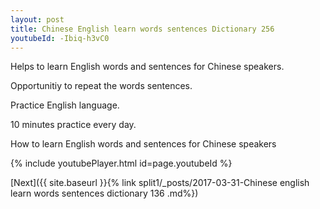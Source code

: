 ```yaml
---
layout: post
title: Chinese English learn words sentences Dictionary 256 
youtubeId: -Ibiq-h3vC0
---
```

 
 
Helps to learn English words and sentences for Chinese speakers.

Opportunitiy to repeat the words sentences. 

Practice English language. 
 
10 minutes practice every day. 
 
How to learn English words and sentences for Chinese speakers 
 
{% include youtubePlayer.html id=page.youtubeId %}
 
 
[Next]({{ site.baseurl }}{% link  split1/_posts/2017-03-31-Chinese english learn words sentences dictionary 136 .md%})
 
